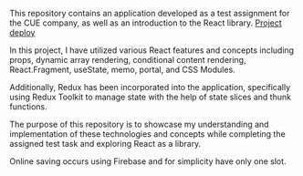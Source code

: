 
This repository contains an application developed as a test assignment for the CUE company, as well as an introduction to the React library. [Project deploy](https://main--cerulean-malasada-6192e1.netlify.app/)

In this project, I have utilized various React features and concepts including props, dynamic array rendering, conditional content rendering, React.Fragment, useState, memo, portal, and CSS Modules. 

Additionally, Redux has been incorporated into the application, specifically using Redux Toolkit to manage state with the help of state slices and thunk functions. 

The purpose of this repository is to showcase my understanding and implementation of these technologies and concepts while completing the assigned test task and exploring React as a library.

Online saving occurs using Firebase and for simplicity have only one slot.
